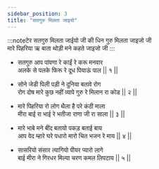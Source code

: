 ```yaml
---
sidebar_position: 3
title: "सतगुरु मिलता जाइयो"
---
```


:::noteटेर
सतगुरु मिलता जाईयो जी की धिन गुरु मिलता जाइजो जी <br/>
मारे पिहरिया ऋ बाता थोड़ी मने कहते जाइजो जी
:::

- सतगुरु आप पांवणा रे काईं रे करू मनवार <br/>
  अलके से पलके फिरू रे दूध पियाऊं पाल || १ ||

- सोने जेडी पिली पड़ी ने दुनिया बतावे रोग <br/>
  रोग दोष मारे कुछ नहीं व्यापे गुरु रे मिलान रा कोड || २ ||

- मारे पिहरिया रो लोग थैला है परे कंठी माला <br/>
  मीरा बाई रा भाई रे भतीजा राणा जी रा साला || ३ ||

- मारे भाबे मने बींद बतायो पकड़ बताई बाय <br/>
  आप वेद म्हारे घरे पधारो मारो चित भजन रे माय || ४ ||

- सासरियो संसार त्यागियो पीयर प्यारो लागे <br/>
  बाई मीरा ने गिरधर मिल्या चरण कमल लिपटाय || ५ ||
